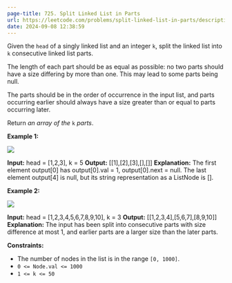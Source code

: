 ```yaml
---
page-title: 725. Split Linked List in Parts
url: https://leetcode.com/problems/split-linked-list-in-parts/description/?envType=daily-question&envId=2024-09-08
date: 2024-09-08 12:38:59
---
```

Given the `head` of a singly linked list and an integer `k`, split the linked list into `k` consecutive linked list parts.

The length of each part should be as equal as possible: no two parts should have a size differing by more than one. This may lead to some parts being null.

The parts should be in the order of occurrence in the input list, and parts occurring earlier should always have a size greater than or equal to parts occurring later.

Return *an array of the* `k` *parts*.

**Example 1:**

![](https://assets.leetcode.com/uploads/2021/06/13/split1-lc.jpg)

**Input:** head = \[1,2,3\], k = 5
**Output:** \[\[1\],\[2\],\[3\],\[\],\[\]\]
**Explanation:**
The first element output\[0\] has output\[0\].val = 1, output\[0\].next = null.
The last element output\[4\] is null, but its string representation as a ListNode is \[\].

**Example 2:**

![](https://assets.leetcode.com/uploads/2021/06/13/split2-lc.jpg)

**Input:** head = \[1,2,3,4,5,6,7,8,9,10\], k = 3
**Output:** \[\[1,2,3,4\],\[5,6,7\],\[8,9,10\]\]
**Explanation:**
The input has been split into consecutive parts with size difference at most 1, and earlier parts are a larger size than the later parts.

**Constraints:**

-   The number of nodes in the list is in the range `[0, 1000]`.
-   `0 <= Node.val <= 1000`
-   `1 <= k <= 50`